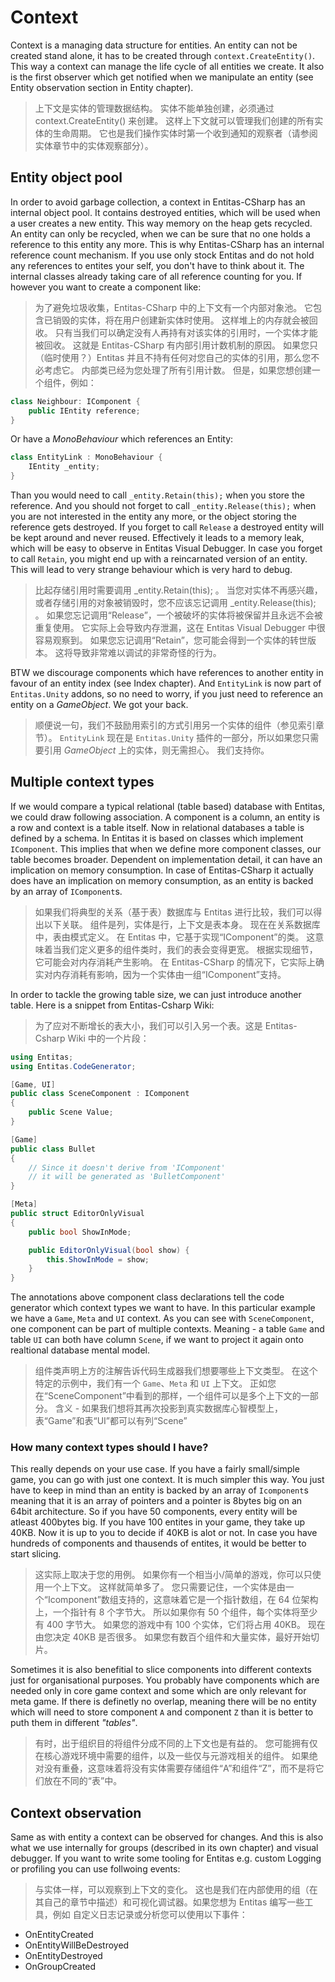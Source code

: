 # Context
Context is a managing data structure for entities. An entity can not be created stand alone, it has to be created through `context.CreateEntity()`. This way a context can manage the life cycle of all entities we create. It also is the first observer which get notified when we manipulate an entity (see Entity observation section in Entity chapter).

>上下文是实体的管理数据结构。 实体不能单独创建，必须通过 context.CreateEntity() 来创建。 这样上下文就可以管理我们创建的所有实体的生命周期。 它也是我们操作实体时第一个收到通知的观察者（请参阅实体章节中的实体观察部分）。

## Entity object pool
In order to avoid garbage collection, a context in Entitas-CSharp has an internal object pool. It contains destroyed entities, which will be used when a user creates a new entity. This way memory on the heap gets recycled. An entity can only be recycled, when we can be sure that no one holds a reference to this entity any more. This is why Entitas-CSharp has an internal reference count mechanism. If you use only stock Entitas and do not hold any references to entites your self, you don't have to think about it. The internal classes already taking care of all reference counting for you. If however you want to create a component like:

>为了避免垃圾收集，Entitas-CSharp 中的上下文有一个内部对象池。 它包含已销毁的实体，将在用户创建新实体时使用。 这样堆上的内存就会被回收。 只有当我们可以确定没有人再持有对该实体的引用时，一个实体才能被回收。 这就是 Entitas-CSharp 有内部引用计数机制的原因。 如果您只（临时使用？）Entitas 并且不持有任何对您自己的实体的引用，那么您不必考虑它。 内部类已经为您处理了所有引用计数。 但是，如果您想创建一个组件，例如：

```csharp
class Neighbour: IComponent {
    public IEntity reference;
}
```

Or have a _MonoBehaviour_ which references an Entity:

```csharp
class EntityLink : MonoBehaviour {
    IEntity _entity;
}
```
Than you would need to call `_entity.Retain(this);` when you store the reference. And you should not forget to call `_entity.Release(this);` when you are not interested in the entity any more, or the object storing the reference gets destroyed. If you forget to call `Release` a destroyed entity will be kept around and never reused. Effectively it leads to a memory leak, which will be easy to observe in Entitas Visual Debugger. In case you forget to call `Retain`, you might end up with a reincarnated version of an entity. This will lead to very strange behaviour which is very hard to debug.

>比起存储引用时需要调用 _entity.Retain(this); 。 当您对实体不再感兴趣，或者存储引用的对象被销毁时，您不应该忘记调用 _entity.Release(this); 。 如果您忘记调用“Release”，一个被破坏的实体将被保留并且永远不会被重复使用。 它实际上会导致内存泄漏，这在 Entitas Visual Debugger 中很容易观察到。 如果您忘记调用“Retain”，您可能会得到一个实体的转世版本。 这将导致非常难以调试的非常奇怪的行为。

BTW we discourage components which have references to another entity in favour of an entity index (see Index chapter). And `EntityLink` is now part of `Entitas.Unity` addons, so no need to worry, if you just need to reference an entity on a _GameObject_. We got your back.

>顺便说一句，我们不鼓励用索引的方式引用另一个实体的组件（参见索引章节）。 `EntityLink` 现在是 `Entitas.Unity` 插件的一部分，所以如果您只需要引用 _GameObject_ 上的实体，则无需担心。 我们支持你。

## Multiple context types
If we would compare a typical relational (table based) database with Entitas, we could draw following association. A component is a column, an entity is a row and context is a table itself. Now in relational databases a table is defined by a schema. In Entitas it is based on classes which implement `IComponent`. This implies that when we define more component classes, our table becomes broader. Dependent on implementation detail, it can have an implication on memory consumption. In case of Entitas-CSharp it actually does have an implication on memory consumption, as an entity is backed by an array of `IComponent`s.

>如果我们将典型的关系（基于表）数据库与 Entitas 进行比较，我们可以得出以下关联。 组件是列，实体是行，上下文是表本身。 现在在关系数据库中，表由模式定义。 在 Entitas 中，它基于实现“IComponent”的类。 这意味着当我们定义更多的组件类时，我们的表会变得更宽。 根据实现细节，它可能会对内存消耗产生影响。 在 Entitas-CSharp 的情况下，它实际上确实对内存消耗有影响，因为一个实体由一组“IComponent”支持。

In order to tackle the growing table size, we can just introduce another table.
Here is a snippet from Entitas-Csharp Wiki:

>为了应对不断增长的表大小，我们可以引入另一个表。这是 Entitas-Csharp Wiki 中的一个片段：
```csharp
using Entitas;
using Entitas.CodeGenerator;

[Game, UI]
public class SceneComponent : IComponent
{
    public Scene Value;
}

[Game]
public class Bullet
{
    // Since it doesn't derive from 'IComponent'
    // it will be generated as 'BulletComponent'
}

[Meta]
public struct EditorOnlyVisual
{
    public bool ShowInMode;

    public EditorOnlyVisual(bool show) {
        this.ShowInMode = show;
    }
}
```

The annotations above component class declarations tell the code generator which context types we want to have. In this particular example we have a `Game`, `Meta` and `UI` context. As you can see with `SceneComponent`, one component can be part of multiple contexts. Meaning - a table `Game` and table `UI` can both have column `Scene`, if we want to project it again onto realtional database mental model.

>组件类声明上方的注解告诉代码生成器我们想要哪些上下文类型。 在这个特定的示例中，我们有一个 `Game`、`Meta` 和 `UI` 上下文。 正如您在“SceneComponent”中看到的那样，一个组件可以是多个上下文的一部分。 含义 - 如果我们想将其再次投影到真实数据库心智模型上，表“Game”和表“UI”都可以有列“Scene”

### How many context types should I have?
This really depends on your use case. If you have a fairly small/simple game, you can go with just one context. It is much simpler this way. You just have to keep in mind than an entity is backed by an array of `Icomponent`s meaning that it is an array of pointers and a pointer is 8bytes big on an 64bit architecture. So if you have 50 components, every entity will be atleast 400bytes big. If you have 100 entites in your game, they take up 40KB. Now it is up to you to decide if 40KB is alot or not. In case you have hundreds of components and thausends of entites, it would be better to start slicing.

>这实际上取决于您的用例。 如果你有一个相当小/简单的游戏，你可以只使用一个上下文。 这样就简单多了。 您只需要记住，一个实体是由一个“Icomponent”数组支持的，这意味着它是一个指针数组，在 64 位架构上，一个指针有 8 个字节大。 所以如果你有 50 个组件，每个实体将至少有 400 字节大。 如果您的游戏中有 100 个实体，它们将占用 40KB。 现在由您决定 40KB 是否很多。 如果您有数百个组件和大量实体，最好开始切片。

Sometimes it is also benefitial to slice components into different contexts just for organisational purposes. You probably have components which are needed only in core game context and some which are only relevant for meta game. If there is definetly no overlap, meaning there will be no entity which will need to store component `A` and component `Z` than it is better to puth them in different _"tables"_.

>有时，出于组织目的将组件分成不同的上下文也是有益的。 您可能拥有仅在核心游戏环境中需要的组件，以及一些仅与元游戏相关的组件。 如果绝对没有重叠，这意味着将没有实体需要存储组件“A”和组件“Z”，而不是将它们放在不同的“表”中。

## Context observation
Same as with entity a context can be observed for changes. And this is also what we use internally for groups (described in its own chapter) and visual debugger.
If you want to write some tooling for Entitas e.g. custom Logging or profiling you can use follwoing events:

>与实体一样，可以观察到上下文的变化。 这也是我们在内部使用的组（在其自己的章节中描述）和可视化调试器。如果您想为 Entitas 编写一些工具，例如 自定义日志记录或分析您可以使用以下事件：

- OnEntityCreated
- OnEntityWillBeDestroyed
- OnEntityDestroyed
- OnGroupCreated